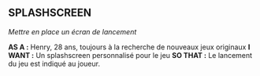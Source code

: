 ## SPLASHSCREEN

_Mettre en place un écran de lancement_

**AS A :** Henry, 28 ans, toujours à la recherche de nouveaux jeux originaux
**I WANT :** Un splashscreen personnalisé pour le jeu
**SO THAT :** Le lancement du jeu est indiqué au joueur. 


